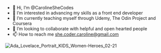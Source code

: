- 👋 Hi, I’m @CarolineSheCodes
- 👀 I’m interested in advancing my skills as a front end developer
- 🌱 I’m currently teaching myself through Udemy, The Odin Project and Coursera 
- 💞️ I’m looking to collaborate with helpful and open hearted people
- 📫 How to reach me she.coder.caroline@gmail.com

<!---
CarolineSheCodes/CarolineSheCodes is a ✨ special ✨ repository because its `README.md` (this file) appears on your GitHub profile.
You can click the Preview link to take a look at your changes.
--->
![Ada_Lovelace_Portrait_KIDS_Women-Heroes_02-21](https://user-images.githubusercontent.com/121173777/210005193-e99cb878-8aa8-44b8-b7a0-f020e55402b6.jpg)

